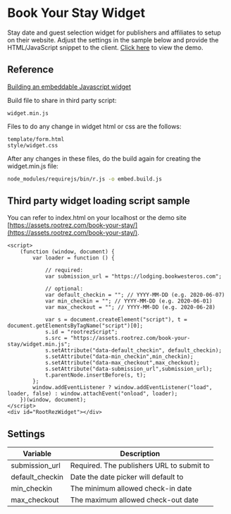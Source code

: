 # Book Your Stay Widget

Stay date and guest selection widget for publishers and affiliates to setup on their website. Adjust the settings in the sample below and provide the HTML/JavaScript snippet to the client. [Click here](https://assets.rootrez.com/book-your-stay/) to view the demo.

## Reference
[Building an embeddable Javascript widget](https://thomassileo.name/blog/2014/03/27/building-an-embeddable-javascript-widget-third-party-javascript/)

Build file to share in third party script:

```text
widget.min.js
```

Files to do any change in widget html or css are the follows:
```text
template/form.html
style/widget.css
```

After any changes in these files, do the build again for creating the widget.min.js file: 
```bash
node_modules/requirejs/bin/r.js -o embed.build.js
```

## Third party widget loading script sample

You can refer to index.html on your localhost or the demo site [https://assets.rootrez.com/book-your-stay/](https://assets.rootrez.com/book-your-stay/).

```text
<script>
    (function (window, document) {
        var loader = function () {

            // required: 
            var submission_url = "https://lodging.bookwesteros.com";
            
            // optional: 
            var default_checkin = ""; // YYYY-MM-DD (e.g. 2020-06-07)
            var min_checkin = ""; // YYYY-MM-DD (e.g. 2020-06-01)
            var max_checkout = ""; // YYYY-MM-DD (e.g. 2020-06-28)
            
            var s = document.createElement("script"), t = document.getElementsByTagName("script")[0];                 
            s.id = "rootrezScript";
            s.src = "https://assets.rootrez.com/book-your-stay/widget.min.js";
            s.setAttribute("data-default_checkin", default_checkin);
            s.setAttribute("data-min_checkin",min_checkin);
            s.setAttribute("data-max_checkout",max_checkout);
            s.setAttribute("data-submission_url",submission_url);
            t.parentNode.insertBefore(s, t);
        };
        window.addEventListener ? window.addEventListener("load", loader, false) : window.attachEvent("onload", loader);
    })(window, document);
</script>
<div id="RootRezWidget"></div> 
```

## Settings

| Variable      | Description |
| ----------- | ----------- |
| submission_url   | Required. The publishers URL to submit to        |
| default_checkin      | Date the date picker will default to        |
| min_checkin   | The minimum allowed check-in date        |
| max_checkout   | The maximum allowed check-out date        |
